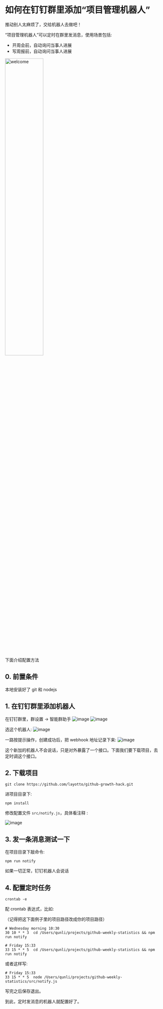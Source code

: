 # 如何在钉钉群里添加“项目管理机器人”
推动别人太麻烦了，交给机器人去做吧！

“项目管理机器人”可以定时在群里发消息，使用场景包括:
- 开周会前，自动询问当事人进展
- 写周报前，自动询问当事人进展
<img src="https://user-images.githubusercontent.com/26001097/183242835-dc46c836-6f3c-48b3-9d80-ade6ebf40492.png" width = "50%" height = "50%" alt="welcome" align=center />

下面介绍配置方法

## 0. 前置条件
本地安装好了 git 和 nodejs

## 1. 在钉钉群里添加机器人
在钉钉群里，群设置 -> 智能群助手
![image](https://user-images.githubusercontent.com/26001097/195796895-66a120fa-0c79-49d1-9e31-a3c37dd5b9d6.png)
![image](https://user-images.githubusercontent.com/26001097/195797033-4cdf54ec-5493-4c8b-a4ac-58b9cf47d605.png)

选这个机器人:
![image](https://user-images.githubusercontent.com/26001097/195797128-523d247d-8e8a-40a4-a449-d3ce8b5787cc.png)

一路按提示操作，创建成功后，把 webhook 地址记录下来:
![image](https://user-images.githubusercontent.com/26001097/195797803-6ab06383-9966-43fd-a1f6-112e81e4afe3.png)

这个新加的机器人不会说话，只是对外暴露了一个接口。下面我们要下载项目，去定时调这个接口。

## 2. 下载项目
```shell
git clone https://github.com/layotto/github-growth-hack.git
```

进项目目录下:

```shell
npm install
```


修改配置文件 `src/notify.js`，具体看注释 :

![image](https://user-images.githubusercontent.com/26001097/195803061-14786769-244e-41b9-8ebb-0682213f5689.png)

## 3. 发一条消息测试一下
在项目目录下敲命令:
```shell
npm run notify
```

如果一切正常，钉钉机器人会说话


## 4. 配置定时任务
```shell
crontab -e
```

配 crontab 表达式，比如:

（记得把这下面例子里的项目路径改成你的项目路径）
```
# Wednesday morning 10:30
30 10 * * 3  cd /Users/qunli/projects/github-weekly-statistics && npm run notify

# Friday 15:33
33 15 * * 5  cd /Users/qunli/projects/github-weekly-statistics && npm run notify
```

或者这样写:
```
# Friday 15:33
33 15 * * 5  node /Users/qunli/projects/github-weekly-statistics/src/notify.js
```

写完之后保存退出。

到此，定时发消息的机器人就配置好了。
